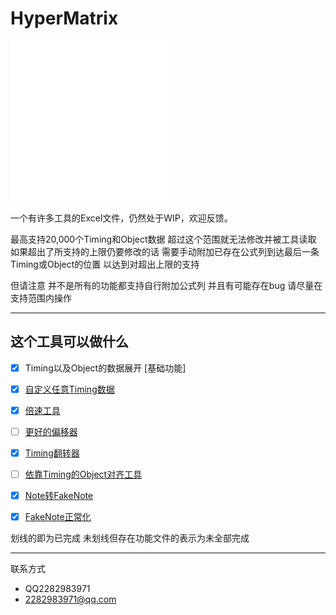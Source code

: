 # HyperMatrix

<img src="icon.png" alt="ICON Here" style="zoom: 25%;" />

一个有许多工具的Excel文件，仍然处于WIP，欢迎反馈。

最高支持20,000个Timing和Object数据 超过这个范围就无法修改并被工具读取 如果超出了所支持的上限仍要修改的话 需要手动附加已存在公式列到达最后一条Timing或Object的位置 以达到对超出上限的支持

但请注意 并不是所有的功能都支持自行附加公式列 并且有可能存在bug 请尽量在支持范围内操作

---

## 这个工具可以做什么

- [x] Timing以及Object的数据展开 [基础功能]

- [x] [自定义任意Timing数据](CN/TimingCustomizer.md)

- [x] [倍速工具](CN/Multiplier.md)

- [ ] [更好的偏移器](CH/BetterOffseter.md)

- [x] [Timing翻转器](CN/TimingFlipper.md)

- [ ] [依靠Timing的Object对齐工具](CN/ObjectAligner.md)

- [x] [Note转FakeNote](CN/Note2FakeNote.md)

- [x] [FakeNote正常化](CN/FakeNoteNormalizer.md)

划线的即为已完成 未划线但存在功能文件的表示为未全部完成

---

联系方式

- QQ2282983971 
- 2282983971@qq.com
